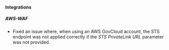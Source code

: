 
#### Integrations

##### AWS-WAF

- Fixed an issue where, when using an AWS GovCloud account, the STS endpoint was not applied correctly if the *STS PrivateLink URL* parameter was not provided.
